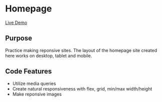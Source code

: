 # Homepage

[Live Demo](https://strallia.github.io/homepage/)

## Purpose

Practice making reponsive sites. The layout of the homepage site created here works on desktop, tablet and mobile.

## Code Features

- Utilize media queries
- Create natural responsiveness with flex, grid, min/max width/height
- Make reponsive images
